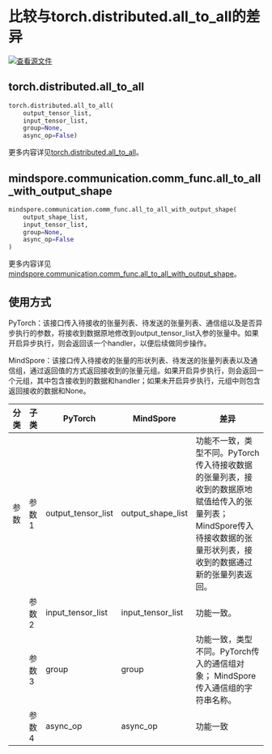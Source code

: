 # 比较与torch.distributed.all_to_all的差异

[![查看源文件](https://mindspore-website.obs.cn-north-4.myhuaweicloud.com/website-images/master/resource/_static/logo_source.svg)](https://gitee.com/mindspore/docs/blob/master/docs/mindspore/source_zh_cn/note/api_mapping/pytorch_diff/all_to_all_with_output_shape.md)

## torch.distributed.all_to_all

```python
torch.distributed.all_to_all(
    output_tensor_list,
    input_tensor_list,
    group=None,
    async_op=False)
```

更多内容详见[torch.distributed.all_to_all](https://pytorch.org/docs/2.0/distributed.html#torch.distributed.all_to_all)。

## mindspore.communication.comm_func.all_to_all_with_output_shape

```python
mindspore.communication.comm_func.all_to_all_with_output_shape(
    output_shape_list,
    input_tensor_list,
    group=None,
    async_op=False
)
```

更多内容详见[mindspore.communication.comm_func.all_to_all_with_output_shape](https://www.mindspore.cn/docs/zh-CN/master/api_python/communication/mindspore.communication.comm_func.all_to_all_with_output_shape.html#mindspore.communication.comm_func.all_to_all_with_output_shape)。

## 使用方式

PyTorch：该接口传入待接收的张量列表、待发送的张量列表、通信组以及是否异步执行的参数，将接收到数据原地修改到output_tensor_list入参的张量中。如果开启异步执行，则会返回该一个handler，以便后续做同步操作。

MindSpore：该接口传入待接收的张量的形状列表、待发送的张量列表表以及通信组，通过返回值的方式返回接收到的张量元组。如果开启异步执行，则会返回一个元组，其中包含接收到的数据和handler；如果未开启异步执行，元组中则包含返回接收的数据和None。

| 分类 | 子类 |PyTorch | MindSpore | 差异 |
| --- | --- | --- | --- |---|
|参数 | 参数1 | output_tensor_list | output_shape_list | 功能不一致，类型不同。PyTorch传入待接收数据的张量列表，接收到的数据原地赋值给传入的张量列表；MindSpore传入待接收数据的张量形状列表，接收到的数据通过新的张量列表返回。|
| | 参数2 | input_tensor_list | input_tensor_list | 功能一致。 |
| | 参数3 | group | group | 功能一致，类型不同。PyTorch传入的通信组对象； MindSpore传入通信组的字符串名称。 |
| | 参数4 | async_op | async_op | 功能一致 |
